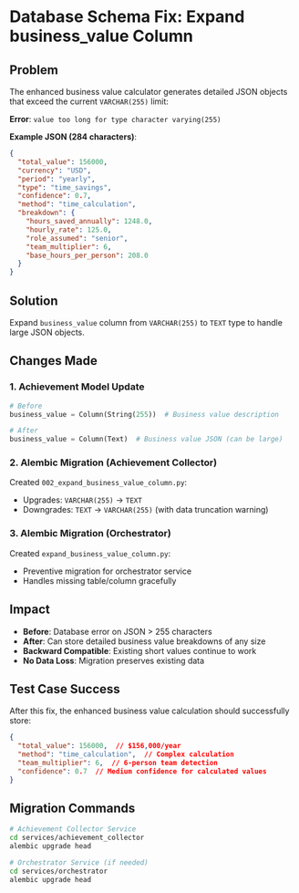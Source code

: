 # Database Schema Fix: Expand business_value Column

## Problem
The enhanced business value calculator generates detailed JSON objects that exceed the current `VARCHAR(255)` limit:

**Error**: `value too long for type character varying(255)`

**Example JSON (284 characters)**:
```json
{
  "total_value": 156000,
  "currency": "USD", 
  "period": "yearly",
  "type": "time_savings",
  "confidence": 0.7,
  "method": "time_calculation",
  "breakdown": {
    "hours_saved_annually": 1248.0,
    "hourly_rate": 125.0,
    "role_assumed": "senior",
    "team_multiplier": 6,
    "base_hours_per_person": 208.0
  }
}
```

## Solution
Expand `business_value` column from `VARCHAR(255)` to `TEXT` type to handle large JSON objects.

## Changes Made

### 1. Achievement Model Update
```python
# Before
business_value = Column(String(255))  # Business value description

# After  
business_value = Column(Text)  # Business value JSON (can be large)
```

### 2. Alembic Migration (Achievement Collector)
Created `002_expand_business_value_column.py`:
- Upgrades: `VARCHAR(255)` → `TEXT`
- Downgrades: `TEXT` → `VARCHAR(255)` (with data truncation warning)

### 3. Alembic Migration (Orchestrator) 
Created `expand_business_value_column.py`:
- Preventive migration for orchestrator service
- Handles missing table/column gracefully

## Impact
- **Before**: Database error on JSON > 255 characters
- **After**: Can store detailed business value breakdowns of any size
- **Backward Compatible**: Existing short values continue to work
- **No Data Loss**: Migration preserves existing data

## Test Case Success
After this fix, the enhanced business value calculation should successfully store:
```json
{
  "total_value": 156000,  // $156,000/year
  "method": "time_calculation",  // Complex calculation 
  "team_multiplier": 6,  // 6-person team detection
  "confidence": 0.7  // Medium confidence for calculated values
}
```

## Migration Commands
```bash
# Achievement Collector Service
cd services/achievement_collector
alembic upgrade head

# Orchestrator Service (if needed)
cd services/orchestrator  
alembic upgrade head
```